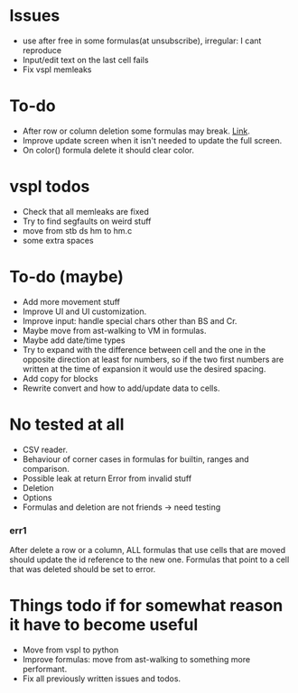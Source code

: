 # Issues
* use after free in some formulas(at unsubscribe), irregular: I cant reproduce
* Input/edit text on the last cell fails
* Fix vspl memleaks

# To-do
* After row or column deletion some formulas may break. [Link](#err1).
* Improve update screen when it isn't needed to update the full screen.
* On color() formula delete it should clear color.

# vspl todos
* Check that all memleaks are fixed
* Try to find segfaults on weird stuff
* move from stb ds hm to hm.c
* some extra spaces

# To-do (maybe)
* Add more movement stuff
* Improve UI and UI customization.
* Improve input: handle special chars other than BS and Cr.
* Maybe move from ast-walking to VM in formulas.
* Maybe add date/time types
* Try to expand with the difference between cell and the one in the opposite
  direction at least for numbers, so if the two first numbers are written
  at the time of expansion it would use the desired spacing.
* Add copy for blocks
* Rewrite convert and how to add/update data to cells.

# No tested at all
* CSV reader.
* Behaviour of corner cases in formulas for builtin, ranges and comparison.
* Possible leak at return Error from invalid stuff
* Deletion
* Options
* Formulas and deletion are not friends -> need testing

### err1
After delete a row or a column, ALL formulas that use cells that are moved
should update the id reference to the new one. Formulas that point to a cell
that was deleted should be set to error. 

# Things todo if for somewhat reason it have to become useful
* Move from vspl to python
* Improve formulas: move from ast-walking to something more performant. 
* Fix all previously written issues and todos.
